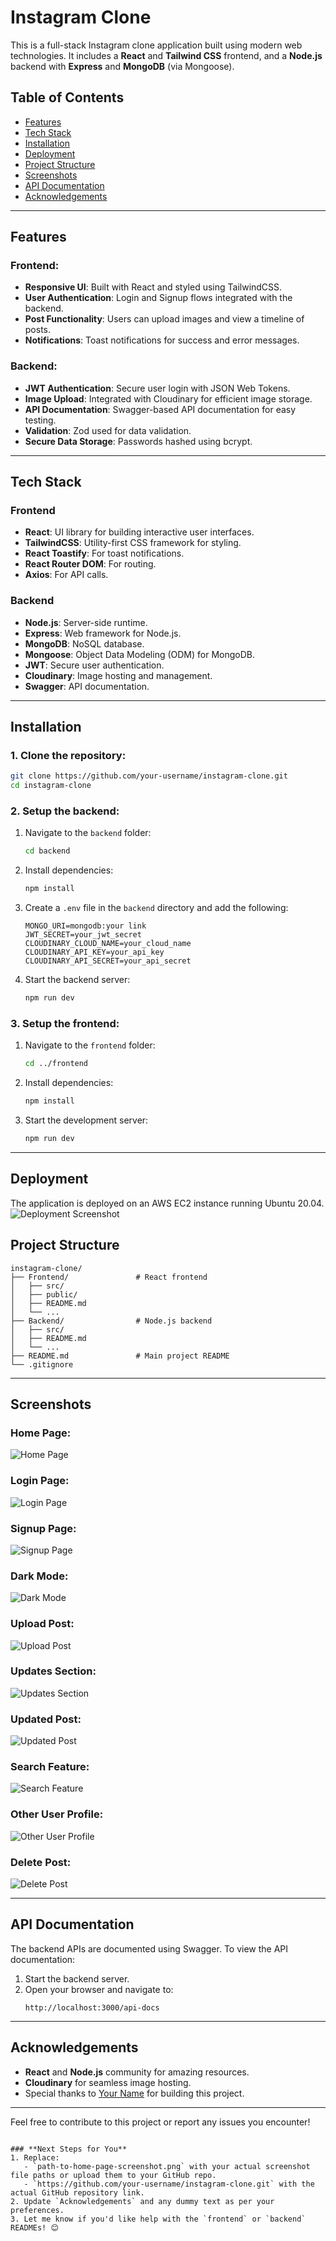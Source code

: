
# Instagram Clone

This is a full-stack Instagram clone application built using modern web technologies. It includes a **React** and **Tailwind CSS** frontend, and a **Node.js** backend with **Express** and **MongoDB** (via Mongoose).

## Table of Contents
- [Features](#features)
- [Tech Stack](#tech-stack)
- [Installation](#installation)
- [Deployment](#deployment)
- [Project Structure](#project-structure)
- [Screenshots](#screenshots)
- [API Documentation](#api-documentation)
- [Acknowledgements](#acknowledgements)

---

## Features
### Frontend:
- **Responsive UI**: Built with React and styled using TailwindCSS.
- **User Authentication**: Login and Signup flows integrated with the backend.
- **Post Functionality**: Users can upload images and view a timeline of posts.
- **Notifications**: Toast notifications for success and error messages.

### Backend:
- **JWT Authentication**: Secure user login with JSON Web Tokens.
- **Image Upload**: Integrated with Cloudinary for efficient image storage.
- **API Documentation**: Swagger-based API documentation for easy testing.
- **Validation**: Zod used for data validation.
- **Secure Data Storage**: Passwords hashed using bcrypt.

---

## Tech Stack

### **Frontend**
- **React**: UI library for building interactive user interfaces.
- **TailwindCSS**: Utility-first CSS framework for styling.
- **React Toastify**: For toast notifications.
- **React Router DOM**: For routing.
- **Axios**: For API calls.

### **Backend**
- **Node.js**: Server-side runtime.
- **Express**: Web framework for Node.js.
- **MongoDB**: NoSQL database.
- **Mongoose**: Object Data Modeling (ODM) for MongoDB.
- **JWT**: Secure user authentication.
- **Cloudinary**: Image hosting and management.
- **Swagger**: API documentation.

---

## Installation

### 1. Clone the repository:
```bash
git clone https://github.com/your-username/instagram-clone.git
cd instagram-clone
```

### 2. Setup the backend:
1. Navigate to the `backend` folder:
    ```bash
    cd backend
    ```

2. Install dependencies:
    ```bash
    npm install
    ```

3. Create a `.env` file in the `backend` directory and add the following:
    ```plaintext
    MONGO_URI=mongodb:your link
    JWT_SECRET=your_jwt_secret
    CLOUDINARY_CLOUD_NAME=your_cloud_name
    CLOUDINARY_API_KEY=your_api_key
    CLOUDINARY_API_SECRET=your_api_secret
    ```

4. Start the backend server:
    ```bash
    npm run dev
    ```

### 3. Setup the frontend:
1. Navigate to the `frontend` folder:
    ```bash
    cd ../frontend
    ```

2. Install dependencies:
    ```bash
    npm install
    ```

3. Start the development server:
    ```bash
    npm run dev
    ```

---
## Deployment
The application is deployed on an AWS EC2 instance running Ubuntu 20.04.
![Deployment Screenshot](Instagram%20Clone/AWSubuntu.png)

## Project Structure
```
instagram-clone/
├── Frontend/               # React frontend
│   ├── src/
│   ├── public/
│   ├── README.md
│   └── ...
├── Backend/                # Node.js backend
│   ├── src/
│   ├── README.md
│   └── ...
├── README.md               # Main project README
└── .gitignore
```

---

## Screenshots

### Home Page:
![Home Page](Instagram%20Clone/home.png)

### Login Page:
![Login Page](Instagram%20Clone/login.png)

### Signup Page:
![Signup Page](Instagram%20Clone/signup.png)

### Dark Mode:
![Dark Mode](Instagram%20Clone/dark.png)

### Upload Post:
![Upload Post](Instagram%20Clone/upload.png)

### Updates Section:
![Updates Section](Instagram%20Clone/updates.png)

### Updated Post:
![Updated Post](Instagram%20Clone/updated.png)

### Search Feature:
![Search Feature](Instagram%20Clone/search.png)

### Other User Profile:
![Other User Profile](Instagram%20Clone/more.png)

### Delete Post:
![Delete Post](Instagram%20Clone/delete.png)


---

## API Documentation
The backend APIs are documented using Swagger. To view the API documentation:
1. Start the backend server.
2. Open your browser and navigate to:
   ```
   http://localhost:3000/api-docs
   ```

---

## Acknowledgements
- **React** and **Node.js** community for amazing resources.
- **Cloudinary** for seamless image hosting.
- Special thanks to [Your Name](https://github.com/your-username) for building this project.

---

Feel free to contribute to this project or report any issues you encounter!
```

### **Next Steps for You**
1. Replace:
   - `path-to-home-page-screenshot.png` with your actual screenshot file paths or upload them to your GitHub repo.
   - `https://github.com/your-username/instagram-clone.git` with the actual GitHub repository link.
2. Update `Acknowledgements` and any dummy text as per your preferences.
3. Let me know if you'd like help with the `frontend` or `backend` READMEs! 😊